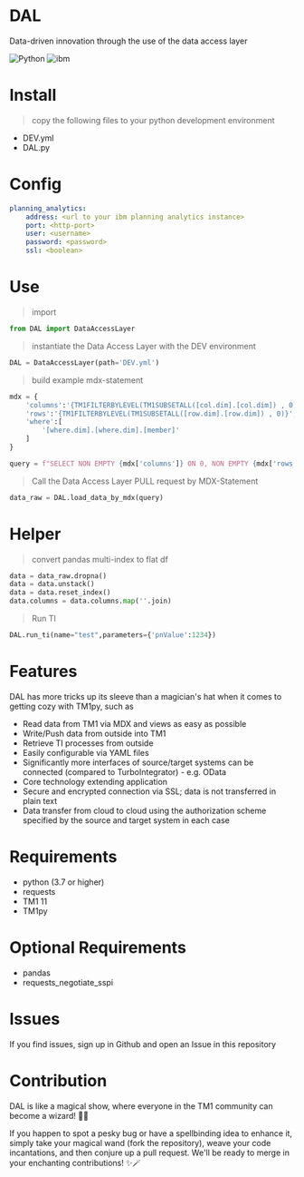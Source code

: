 # DAL 

Data-driven innovation through the use of the data access layer

![Python](https://img.shields.io/badge/python-3670A0?style=for-the-badge&logo=python&logoColor=ffdd54) 
![ibm](https://img.shields.io/badge/-PlanningAnalytics-052FAD?logo=ibm&style=for-the-badge) 

Install
=======================
> copy the following files to your python development environment
- DEV.yml
- DAL.py

Config
=======================
```yaml
planning_analytics:
    address: <url to your ibm planning analytics instance>
    port: <http-port>
    user: <username>
    password: <password>
    ssl: <boolean>
```

Use
=======================
> import

``` python
from DAL import DataAccessLayer
```

> instantiate the Data Access Layer with the DEV environment
``` python
DAL = DataAccessLayer(path='DEV.yml')
```

> build example mdx-statement
``` python
mdx = {
    'columns':'{TM1FILTERBYLEVEL(TM1SUBSETALL([col.dim].[col.dim]) , 0)}',
    'rows':'{TM1FILTERBYLEVEL(TM1SUBSETALL([row.dim].[row.dim]) , 0)}',
    'where':[
        '[where.dim].[where.dim].[member]'
    ]
}

query = f"SELECT NON EMPTY {mdx['columns']} ON 0, NON EMPTY {mdx['rows']} ON 1 FROM [etl.data] WHERE ({','.join(mdx['where'])})"
```

> Call the Data Access Layer PULL request by MDX-Statement
``` python
data_raw = DAL.load_data_by_mdx(query)
```

Helper
=======================

> convert pandas multi-index to flat df
``` python
data = data_raw.dropna()
data = data.unstack()
data = data.reset_index()
data.columns = data.columns.map(''.join)
```

> Run TI
``` python
DAL.run_ti(name="test",parameters={'pnValue':1234})
```

Features
=======================

DAL has more tricks up its sleeve than a magician's hat when it comes to getting cozy with TM1py, such as

- Read data from TM1 via MDX and views as easy as possible 
- Write/Push data from outside into TM1 
- Retrieve TI processes from outside 
- Easily configurable via YAML files 
- Significantly more interfaces of source/target systems can be connected (compared to TurboIntegrator) - e.g. OData 
- Core technology extending application 
- Secure and encrypted connection via SSL; data is not transferred in plain text 
- Data transfer from cloud to cloud using the authorization scheme specified by the source and target system in each case


Requirements
=======================

- python (3.7 or higher)
- requests
- TM1 11 
- TM1py

Optional Requirements
=======================

- pandas
- requests_negotiate_sspi


Issues
=======================

If you find issues, sign up in Github and open an Issue in this repository


Contribution
=======================

DAL is like a magical show, where everyone in the TM1 community can become a wizard! 🧙‍♂️

If you happen to spot a pesky bug or have a spellbinding idea to enhance it, simply take your magical wand (fork the repository), weave your code incantations, and then conjure up a pull request. We'll be ready to merge in your enchanting contributions! ✨🪄